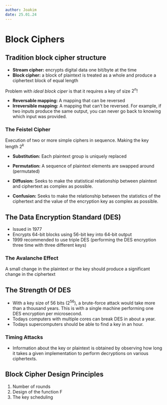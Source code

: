 ```yaml
---
author: Joakim
date: 25.01.24
---
```


# Block Ciphers

## Tradition block cipher structure

- **Stream cipher:** encrypts digital data one bit/byte at the time
- **Block cipher:** a block of plaintext is treated as a whole and produce a ciphertext block of equal length

Problem with _ideal block ciper_ is that it requires a key of size $2^{n}!$

- **Reversable mapping:** A mapping that can be reversed
- **Irreversible mapping:** A mapping that can't be reversed. For example, if two inputs produce the same output, you can never go back to knowing which input was provided.

### The Feistel Cipher

Execution of two or more simple ciphers in sequence. Making the key length $2^{k}$

- **Substitution:** Each plaintext group is uniquely replaced
- **Permutation:** A sequence of plaintext elements are swapped around (permutated)

- **Diffusion:** Seeks to make the statistical relationship between plaintext and ciphertext as complex as possible.
- **Confusion:** Seeks to make the relationship between the statistics of the ciphertext and the value of the encryption key as complex as possible.

## The Data Encryption Standard (DES)

- Issued in 1977
- Encrypts 64-bit blocks using 56-bit key into 64-bit output
- 1999 recommended to use triple DES (performing the DES encryption three time with three different keys)

### The Avalanche Effect

A small change in the plaintext or the key should produce a significant change in the ciphertext

## The Strength Of DES

- With a key size of 56 bits ($2^{56}$), a brute-force attack would take more than a thousand years. This is with a single machine performing one DES encryption per microsecond.
- Todays computers with multiple cores can break DES in about a year.
- Todays supercomputers should be able to find a key in an hour.

### Timing Attacks

- Information about the key or plaintext is obtained by observing how long it takes a given implementation to perform decryptions on various ciphertexts.

## Block Cipher Design Principles

1. Number of rounds
2. Design of the function F
3. The key scheduling
